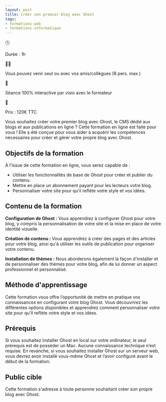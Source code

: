 ```yaml
---
layout: post
title: Créer son premier blog avec Ghost
tags:
- formations-web
- formations-informatique
---
```


🕒

Durée : 1h

👨‍🎓

Vous pouvez venir seul ou avec vos amis/collègues (8 pers. max.)

👋

Séance 100% interactive par visio avec le formateur

🛒

Prix : 120€ TTC

Vous souhaitez créer votre premier blog avec Ghost, le CMS dédié aux blogs et aux publications en ligne ? Cette formation en ligne est faite pour vous ! Elle a été conçue pour vous aider à acquérir les compétences nécessaires pour créer et gérer votre propre blog avec Ghost.

## Objectifs de la formation

À l’issue de cette formation en ligne, vous serez capable de :

- Utiliser les fonctionnalités de base de Ghost pour créer et publier du contenu.
- Mettre en place un abonnement payant pour les lecteurs votre blog.
- Personnaliser votre site pour qu’il reflète votre style et vos idées.

## Contenu de la formation

**Configuration de Ghost :** Vous apprendrez à configurer Ghost pour votre blog, y compris la personnalisation de votre site et la mise en place de votre identité visuelle.

**Création de contenu :** Vous apprendrez à créer des pages et des articles pour votre blog, ainsi qu'à utiliser les outils de publication pour organiser votre contenu.

**Installation de thèmes :** Nous aborderons également la façon d'installer et de personnaliser des thèmes pour votre blog, afin de lui donner un aspect professionnel et personnalisé.

## Méthode d'apprentissage

Cette formation vous offre l’opportunité de mettre en pratique vos connaissances en configurant votre blog Ghost. Vous découvrirez les différentes options disponibles et apprendrez comment personnaliser votre site pour qu’il reflète votre style et vos idées.

## Prérequis

Si vous souhaitez installer Ghost en local sur votre ordinateur, le seul prérequis est de posséder un Mac. Aucune connaissance technique n’est requise. En revanche, si vous souhaitez installer Ghost sur un serveur web, vous devrez avoir installé vous-même Ghost et l’avoir configuré avant le début de la formation.

## Public cible

Cette formation s'adresse à toute personne souhaitant créer son propre blog avec Ghost.

